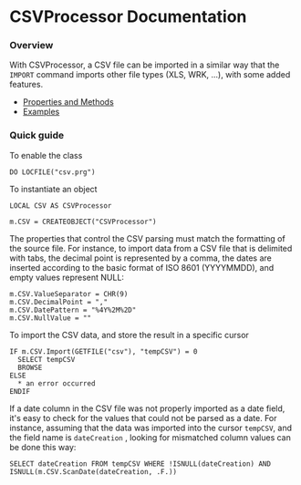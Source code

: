 # CSVProcessor Documentation

### Overview

With CSVProcessor, a CSV file can be imported in a similar way that the `IMPORT` command imports other file types (XLS, WRK, ...), with some added features.

* [Properties and Methods](pem.md "Properties and Methods")
* [Examples](examples.md "Examples")

### Quick guide

To enable the class
```foxpro
DO LOCFILE("csv.prg")
```

To instantiate an object
```foxpro
LOCAL CSV AS CSVProcessor

m.CSV = CREATEOBJECT("CSVProcessor")
```

The properties that control the CSV parsing must match the formatting of the source file. For instance, to import data from a CSV file that is delimited with tabs, the decimal point is represented by a comma, the dates are inserted according to the basic format of ISO 8601 (YYYYMMDD), and empty values represent NULL:
```foxpro
m.CSV.ValueSeparator = CHR(9)
m.CSV.DecimalPoint = ","
m.CSV.DatePattern = "%4Y%2M%2D"
m.CSV.NullValue = ""
```

To import the CSV data, and store the result in a specific cursor
```foxpro
IF m.CSV.Import(GETFILE("csv"), "tempCSV") = 0
  SELECT tempCSV
  BROWSE
ELSE
  * an error occurred
ENDIF
```

If a date column in the CSV file was not properly imported as a date field, it's easy to check for the values that could not be parsed as a date. For instance, assuming that the data was imported into the cursor `tempCSV`, and the field name is `dateCreation` , looking for mismatched column values can be done this way:
```foxpro
SELECT dateCreation FROM tempCSV WHERE !ISNULL(dateCreation) AND ISNULL(m.CSV.ScanDate(dateCreation, .F.))
```
